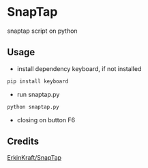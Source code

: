 # SnapTap
snaptap script on python

## Usage
- install dependency keyboard, if not installed
```bash
pip install keyboard
```
- run snaptap.py
```bash
python snaptap.py
```
- closing on button F6

## Credits
[ErkinKraft/SnapTap](https://github.com/ErkinKraft/SnapTap)
